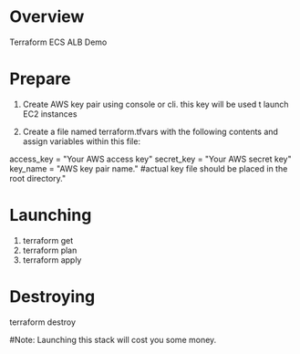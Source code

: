# Overview
Terraform ECS ALB Demo

# Prepare 
1. Create AWS key pair using console or cli. this key will be used t launch EC2 instances

2. Create a file named terraform.tfvars with the following contents and assign variables within this file:

access_key = "Your AWS access key"
secret_key = "Your AWS secret key"
key_name = "AWS key pair name." #actual key file should be placed in the root directory."

# Launching
1. terraform get
2. terraform plan
3. terraform apply

# Destroying
terraform destroy

#Note:
Launching this stack will cost you some money.


